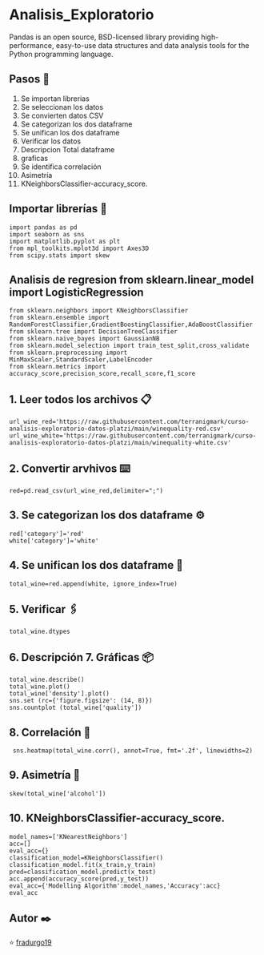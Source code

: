 # Analisis_Exploratorio

Pandas is an open source, BSD-licensed library providing high-performance, easy-to-use data structures and data analysis tools for the Python programming language. 

## Pasos 🚀

1. Se importan librerias 
2. Se seleccionan los datos
3. Se convierten datos CSV
4. Se categorizan los dos dataframe
5. Se unifican los dos dataframe
6. Verificar los datos 
7. Descripcion Total dataframe
8. graficas
9. Se identifica correlación
10. Asimetría 
12. KNeighborsClassifier-accuracy_score.

## Importar librerías 🔧

    import pandas as pd 
    import seaborn as sns
    import matplotlib.pyplot as plt
    from mpl_toolkits.mplot3d import Axes3D
    from scipy.stats import skew
  
  ## Analisis de regresion from sklearn.linear_model import LogisticRegression
  
    from sklearn.neighbors import KNeighborsClassifier
    from sklearn.ensemble import RandomForestClassifier,GradientBoostingClassifier,AdaBoostClassifier 
    from sklearn.tree import DecisionTreeClassifier
    from sklearn.naive_bayes import GaussianNB
    from sklearn.model_selection import train_test_split,cross_validate
    from sklearn.preprocessing import MinMaxScaler,StandardScaler,LabelEncoder
    from sklearn.metrics import accuracy_score,precision_score,recall_score,f1_score

## 1. Leer todos los archivos  📋

    url_wine_red='https://raw.githubusercontent.com/terranigmark/curso-analisis-exploratorio-datos-platzi/main/winequality-red.csv'
    url_wine_white='https://raw.githubusercontent.com/terranigmark/curso-analisis-exploratorio-datos-platzi/main/winequality-white.csv'

## 2. Convertir arvhivos ⌨️

    red=pd.read_csv(url_wine_red,delimiter=";")

## 3. Se categorizan los dos dataframe ⚙️

    red['category']='red'
    white['category']='white'

## 4. Se unifican los dos dataframe  📖

    total_wine=red.append(white, ignore_index=True)

## 5. Verificar 🖇️

    total_wine.dtypes

## 6. Descripción 7. Gráficas 📦

    total_wine.describe()
    total_wine.plot()
    total_wine['density'].plot()
    sns.set (rc={'figure.figsize': (14, 8)})
    sns.countplot (total_wine['quality'])
    
## 8. Correlación 🔩

     sns.heatmap(total_wine.corr(), annot=True, fmt='.2f', linewidths=2)

## 9. Asimetría 🔩
    
    skew(total_wine['alcohol'])
    
 ## 10.   KNeighborsClassifier-accuracy_score.
    
    model_names=['KNearestNeighbors']
    acc=[]
    eval_acc={}
    classification_model=KNeighborsClassifier()
    classification_model.fit(x_train,y_train)
    pred=classification_model.predict(x_test)
    acc.append(accuracy_score(pred,y_test))
    eval_acc={'Modelling Algorithm':model_names,'Accuracy':acc}
    eval_acc

## Autor ✒️
    
⭐️ [fradurgo19](https://github.com/fradurgo19)

